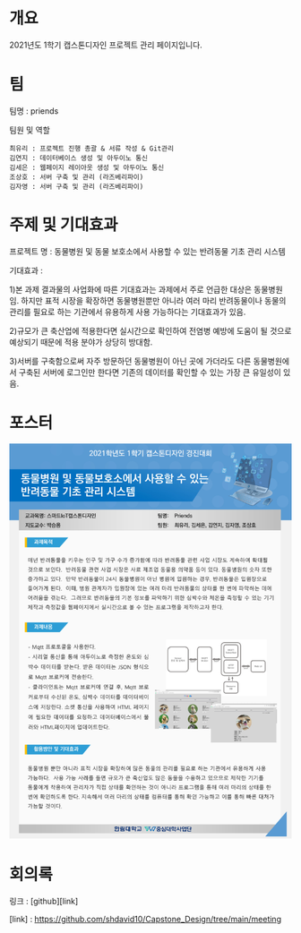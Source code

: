 # 개요
2021년도 1학기 캡스톤디자인 프로젝트 관리 페이지입니다.

# 팀   
  팀명 : priends
  
  팀원 및 역할
  
    최유리 : 프로젝트 진행 총괄 & 서류 작성 & Git관리
    김연지 : 데이터베이스 생성 및 아두이노 통신
    김세은 : 웹페이지 레이아웃 생성 및 아두이노 통신
    조상호 : 서버 구축 및 관리 (라즈베리파이)
    김자영 : 서버 구축 및 관리 (라즈베리파이)
    

# 주제 및 기대효과
  프로젝트 명 : 동물병원 및 동물 보호소에서 사용할 수 있는 반려동물 기초 관리 시스템
  
  기대효과 :
  
  1)본 과제 결과물의 사업화에 따른 기대효과는 과제에서 주로 언급한 대상은 동물병원임. 하지만 표적 시장을 확장하면 동물병원뿐만 아니라 여러 마리 반려동물이나 동물의 관리를 필요로 하는 기관에서 유용하게 사용 가능하다는 기대효과가 있음.
  
  2)규모가 큰 축산업에 적용한다면 실시간으로 확인하여 전염병 예방에 도움이 될 것으로 예상되기 때문에 적용 분야가 상당히 방대함.
  
  3)서버를 구축함으로써 자주 방문하던 동물병원이 아닌 곳에 가더라도 다른 동물병원에서 구축된 서버에 로그인만 한다면 기존의 데이터를 확인할 수 있는 가장 큰 유일성이 있음.
  
# 포스터
![포스터 사진](0001.jpg)
  
# 회의록

링크 : [github][link]

[link] : https://github.com/shdavid10/Capstone_Design/tree/main/meeting
